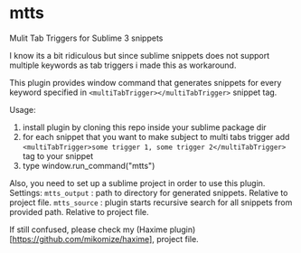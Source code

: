 mtts
====

Mulit Tab Triggers for Sublime 3 snippets

I know its a bit ridiculous but since sublime snippets does not support multiple keywords as tab triggers i made this as workaround.

This plugin provides window command that generates snippets for every keyword specified in `<multiTabTrigger></multiTabTrigger>` snippet tag.

Usage:
1. install plugin by cloning this repo inside your sublime package dir
2. for each snippet that you want to make subject to multi tabs trigger add `<multiTabTrigger>some trigger 1, some trigger 2</multiTabTrigger>` tag to your snippet
3. type window.run_command("mtts")

Also, you need to set up a sublime project in order to use this plugin.
Settings:
`mtts_output` : path to directory for generated snippets. Relative to project file.
`mtts_source` : plugin starts recursive search for all snippets from provided path. Relative to project file.

If still confused, please check my (Haxime plugin)[https://github.com/mikomize/haxime], project file.
